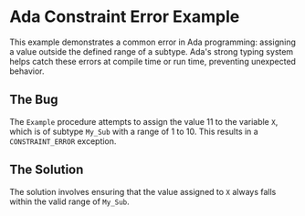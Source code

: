 # Ada Constraint Error Example

This example demonstrates a common error in Ada programming: assigning a value outside the defined range of a subtype.  Ada's strong typing system helps catch these errors at compile time or run time, preventing unexpected behavior.

## The Bug
The `Example` procedure attempts to assign the value 11 to the variable `X`, which is of subtype `My_Sub` with a range of 1 to 10. This results in a `CONSTRAINT_ERROR` exception.

## The Solution
The solution involves ensuring that the value assigned to `X` always falls within the valid range of `My_Sub`.
